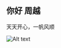 ## 你好 周越

天天开心，一帆风顺

![Alt text](https://ss0.bdstatic.com/94oJfD_bAAcT8t7mm9GUKT-xh_/timg?image&quality=100&size=b4000_4000&sec=1603675666&di=221f07f13862ce0b1feeb4197e11ee1d&src=http://i0.hdslb.com/bfs/archive/1a742135b9c4f8eeb8450ead28b9dc9d987da594.jpg)





